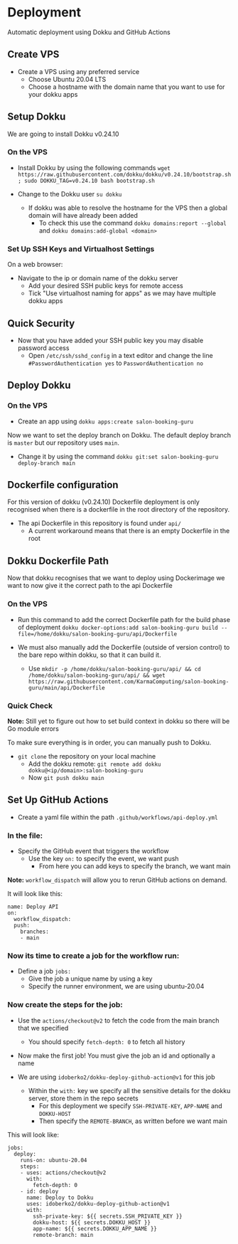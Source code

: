# Deployment

Automatic deployment using Dokku and GitHub Actions

## Create VPS

- Create a VPS using any preferred service
    - Choose Ubuntu 20.04 LTS
    - Choose a hostname with the domain name that you want to use for your dokku apps

## Setup Dokku

We are going to install Dokku v0.24.10

### On the VPS

- Install Dokku by using the following commands `wget https://raw.githubusercontent.com/dokku/dokku/v0.24.10/bootstrap.sh;
sudo DOKKU_TAG=v0.24.10 bash bootstrap.sh`

- Change to the Dokku user `su dokku`
    - If dokku was able to resolve the hostname for the VPS then a global domain will have already been added
        - To check this use the command `dokku domains:report --global` and `dokku domains:add-global <domain>`

### Set Up SSH Keys and Virtualhost Settings

On a web browser:
- Navigate to the ip or domain name of the dokku server
    - Add your desired SSH public keys for remote access
    - Tick "Use virtualhost naming for apps" as we may have multiple dokku apps

## Quick Security

- Now that you have added your SSH public key you may disable password access
    - Open `/etc/ssh/sshd_config` in a text editor and change the line `#PasswordAuthentication yes` to `PasswordAuthentication no`

## Deploy Dokku

### On the VPS

- Create an app using `dokku apps:create salon-booking-guru`

Now we want to set the deploy branch on Dokku.
The default deploy branch is `master` but our repository uses `main`.
- Change it by using the command `dokku git:set salon-booking-guru deploy-branch main`

## Dockerfile configuration

For this version of dokku (v0.24.10) Dockerfile deployment is only recognised when there is a dockerfile in the root directory of the repository.
- The api Dockerfile in this repository is found under `api/`
    - A current workaround means that there is an empty Dockerfile in the root

## Dokku Dockerfile Path

Now that dokku recognises that we want to deploy using Dockerimage we want to now give it the correct path to the api Dockerfile

### On the VPS

- Run this command to add the correct Dockerfile path for the build phase of deployment `dokku docker-options:add salon-booking-guru build --file=/home/dokku/salon-booking-guru/api/Dockerfile`

- We must also manually add the Dockerfile (outside of version control) to the bare repo within dokku, so that it can build it.
    - Use `mkdir -p /home/dokku/salon-booking-guru/api/ && cd /home/dokku/salon-booking-guru/api/ && wget https://raw.githubusercontent.com/KarmaComputing/salon-booking-guru/main/api/Dockerfile`


### Quick Check

**Note:** Still yet to figure out how to set build context in dokku so there will be Go module errors

To make sure everything is in order, you can manually push to Dokku.
- `git clone` the repository on your local machine
    - Add the dokku remote: `git remote add dokku dokku@<ip/domain>:salon-booking-guru`
    - Now `git push dokku main`

## Set Up GitHub Actions

- Create a yaml file within the path `.github/workflows/api-deploy.yml`

### In the file:

- Specify the GitHub event that triggers the workflow
    - Use the key ```on:``` to specify the event, we want push
        - From here you can add keys to specify the branch, we want main

**Note:** `workflow_dispatch` will allow you to rerun GitHub actions on demand.


It will look like this:
```
name: Deploy API
on:
  workflow_dispatch:
  push:
    branches:
    - main
```

### Now its time to create a job for the workflow run:

- Define a job ```jobs:```
    - Give the job a unique name by using a key
    - Specify the runner environment, we are using ubuntu-20.04

### Now create the steps for the job:

- Use the ```actions/checkout@v2``` to fetch the code from the main branch that we specified
    - You should specify ```fetch-depth: 0``` to fetch all history

- Now make the first job! You must give the job an id and optionally a name
- We are using ```idoberko2/dokku-deploy-github-action@v1``` for this job
    - Within the ```with:``` key we specify all the sensitive details for the dokku server, store them in the repo secrets
        - For this deployment we specify ```SSH-PRIVATE-KEY```, ```APP-NAME``` and ```DOKKU-HOST```
        - Then specify the ```REMOTE-BRANCH```, as written before we want main

This will look like:
```
jobs:
  deploy:
    runs-on: ubuntu-20.04
    steps:
    - uses: actions/checkout@v2
      with:
        fetch-depth: 0
    - id: deploy
      name: Deploy to Dokku
      uses: idoberko2/dokku-deploy-github-action@v1
      with:
        ssh-private-key: ${{ secrets.SSH_PRIVATE_KEY }}
        dokku-host: ${{ secrets.DOKKU_HOST }}
        app-name: ${{ secrets.DOKKU_APP_NAME }}
        remote-branch: main
```

